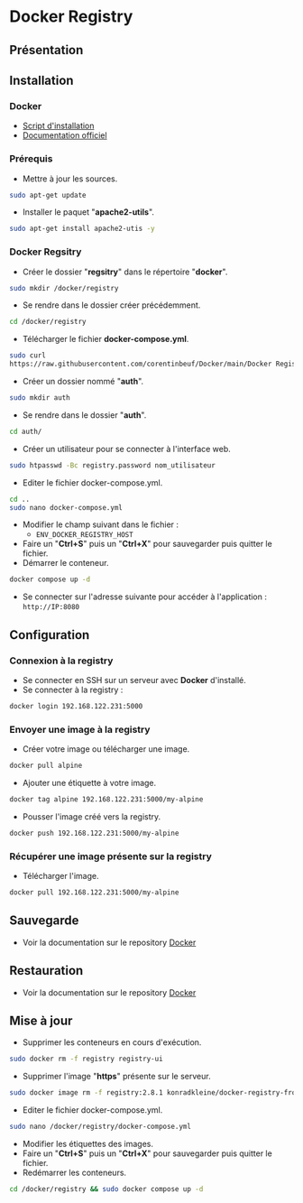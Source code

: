 # Docker Registry

## Présentation

## Installation
### Docker
- [Script d'installation](https://raw.githubusercontent.com/corentinbeuf/Bash/refs/heads/main/Docker/install_docker.sh)
- [Documentation officiel](https://docs.docker.com/engine/install/)

### Prérequis
- Mettre à jour les sources.
```bash
sudo apt-get update
```
- Installer le paquet "**apache2-utils**".
```bash
sudo apt-get install apache2-utis -y
```

### Docker Regsitry
- Créer le dossier "**regsitry**" dans le répertoire "**docker**".
```bash
sudo mkdir /docker/registry
```
- Se rendre dans le dossier créer précédemment.
```bash
cd /docker/registry
```
- Télécharger le fichier **docker-compose.yml**.
```bash
sudo curl 
https://raw.githubusercontent.com/corentinbeuf/Docker/main/Docker Registry/docker-compose.yml > docker-compose.yml
```
- Créer un dossier nommé "**auth**".
```bash
sudo mkdir auth
```
- Se rendre dans le dossier "**auth**".
```bash
cd auth/
```
- Créer un utilisateur pour se connecter à l'interface web.
```bash
sudo htpasswd -Bc registry.password nom_utilisateur
```
- Editer le fichier docker-compose.yml.
```bash
cd ..
sudo nano docker-compose.yml
```
- Modifier le champ suivant dans le fichier :
	- `ENV_DOCKER_REGISTRY_HOST`
- Faire un "**Ctrl+S**" puis un "**Ctrl+X**" pour sauvegarder puis quitter le fichier.
- Démarrer le conteneur.
```bash
docker compose up -d
```
- Se connecter sur l'adresse suivante pour accéder à l'application : `http://IP:8080`

## Configuration
### Connexion à la registry
- Se connecter en SSH sur un serveur avec **Docker** d'installé.
- Se connecter à la registry :
```bash
docker login 192.168.122.231:5000
```

### Envoyer une image à la registry
- Créer votre image ou télécharger une image.
```bash
docker pull alpine
```
- Ajouter une étiquette à votre image.
```bash
docker tag alpine 192.168.122.231:5000/my-alpine
```
- Pousser l'image créé vers la registry.
```bash
docker push 192.168.122.231:5000/my-alpine
```

### Récupérer une image présente sur la registry
- Télécharger l'image.
```bash
docker pull 192.168.122.231:5000/my-alpine
```

## Sauvegarde
- Voir la documentation sur le repository [Docker](https://github.com/corentinbeuf/Bash/blob/main/Docker/README.md)

## Restauration
- Voir la documentation sur le repository [Docker](https://github.com/corentinbeuf/Bash/blob/main/Docker/README.md)

## Mise à jour
- Supprimer les conteneurs en cours d'exécution.
```bash
sudo docker rm -f registry registry-ui
```
- Supprimer l'image "**https**" présente sur le serveur.
```bash
sudo docker image rm -f registry:2.8.1 konradkleine/docker-registry-frontend:v2
```
- Editer le fichier docker-compose.yml.
```bash
sudo nano /docker/registry/docker-compose.yml
```
- Modifier les étiquettes des images.
- Faire un "**Ctrl+S**" puis un "**Ctrl+X**" pour sauvegarder puis quitter le fichier.
- Redémarrer les conteneurs.
```bash
cd /docker/registry && sudo docker compose up -d
```
